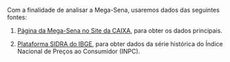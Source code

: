  Com a finalidade de analisar a Mega-Sena, usaremos dados das seguintes fontes: 
  
  1) [Página da Mega-Sena no Site da CAIXA](http://loterias.caixa.gov.br/wps/portal/loterias/landing/megasena), para obter os dados principais.
  
  2) [Plataforma SIDRA do IBGE](https://sidra.ibge.gov.br/tabela/1736), para obter dados da série histórica do Índice Nacional de Preços ao Consumidor (INPC).
